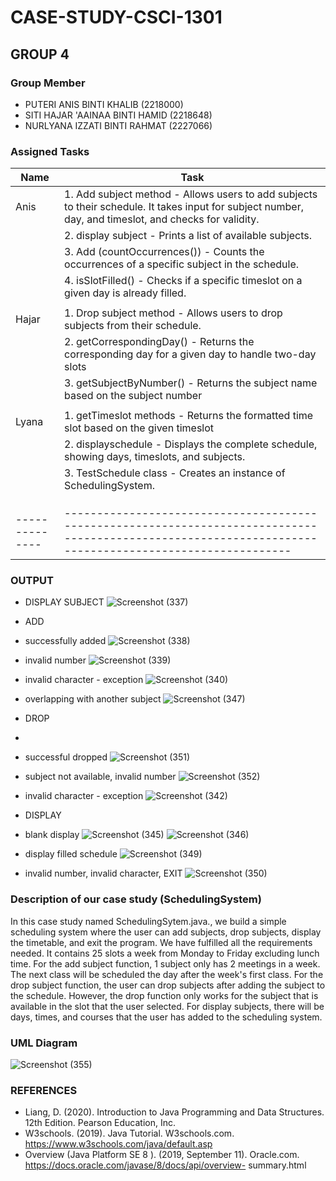 # CASE-STUDY-CSCI-1301
## GROUP 4

### Group Member

* PUTERI ANIS BINTI KHALIB (2218000)
* SITI HAJAR 'AAINAA BINTI HAMID (2218648)
* NURLYANA IZZATI BINTI RAHMAT (2227066)


### Assigned Tasks


|    Name      |     Task                                                                    |
|------------- | -------------------------------------------------------------------------------------------------------------------------------------------------------|
|Anis          |  1. Add subject method - Allows users to add subjects to their schedule. It takes input for subject number, day, and timeslot, and checks for validity.|
|              |  2. display subject - Prints a list of available subjects.                                                                                             |
|              |  3. Add (countOccurrences()) - Counts the occurrences of a specific subject in the schedule.                                                           |
|              |  4. isSlotFilled() - Checks if a specific timeslot on a given day is already filled.                                                                   |
|              |                                                                                                                                                        |
|Hajar         |  1. Drop subject method - Allows users to drop subjects from their schedule.                                                                           |
|              |  2. getCorrespondingDay() - Returns the corresponding day for a given day to handle two-day slots                                                      |
|              |  3. getSubjectByNumber() - Returns the subject name based on the subject number                                                                        |
|              |                                                                                                                                                        |
|Lyana         |  1. getTimeslot methods -  Returns the formatted time slot based on the given timeslot                                                                 |
|              |  2. displayschedule - Displays the complete schedule, showing days, timeslots, and subjects.                                                           |
|              |  3. TestSchedule class   - Creates an instance of SchedulingSystem.                                                                                    |
|              |                          |- Uses a Scanner to interactively manage the scheduling system through a menu:                                               |
|              |                           |(add subject, drop subject, display schedule, exit).                                                                        |
|              |                                                                                                                                                        |
|--------------|--------------------------------------------------------------------------------------------------------------------------------------------------------|

### OUTPUT

* DISPLAY SUBJECT
  ![Screenshot (337)](https://github.com/PutAnis/CASE-STUDY-CSCI-1301/assets/148199929/196223c7-297d-48ed-be6f-6c6f5744bff6)
  
* ADD
  
* successfully added
  ![Screenshot (338)](https://github.com/PutAnis/CASE-STUDY-CSCI-1301/assets/148199929/5c077bc2-4ab0-4ce7-89ae-1b6bca9f095e)
  
* invalid number
  ![Screenshot (339)](https://github.com/PutAnis/CASE-STUDY-CSCI-1301/assets/148199929/a70a43c6-a1d8-4235-a8a1-342e8fab0648)
  
* invalid character - exception
  ![Screenshot (340)](https://github.com/PutAnis/CASE-STUDY-CSCI-1301/assets/148199929/9a669a4c-793b-43e8-b344-f3d3f6f05551)
  
* overlapping with another subject 
  ![Screenshot (347)](https://github.com/PutAnis/CASE-STUDY-CSCI-1301/assets/148199929/ca1ea8bc-4c89-49e1-aa01-f03b643a431e)


* DROP
* 
* successful dropped
  ![Screenshot (351)](https://github.com/PutAnis/CASE-STUDY-CSCI-1301/assets/148199929/82d4ec3a-7da8-4607-84ac-e2e39c88345d)
  
* subject not available, invalid number
  ![Screenshot (352)](https://github.com/PutAnis/CASE-STUDY-CSCI-1301/assets/148199929/a67e917d-dc43-484f-b0e7-502f0a4a4868)
  
* invalid character - exception
  ![Screenshot (342)](https://github.com/PutAnis/CASE-STUDY-CSCI-1301/assets/148199929/d94b47c9-2b8b-4279-b1b6-87105cd673b6)

* DISPLAY
  
* blank display
![Screenshot (345)](https://github.com/PutAnis/CASE-STUDY-CSCI-1301/assets/148199929/a441dd9b-e3cc-4f68-bf1b-831cf5f17302)
![Screenshot (346)](https://github.com/PutAnis/CASE-STUDY-CSCI-1301/assets/148199929/2617db19-ad74-43fe-a07e-e3fba4873987)

* display filled schedule
  ![Screenshot (349)](https://github.com/PutAnis/CASE-STUDY-CSCI-1301/assets/148199929/2b452aa2-6bd3-4193-a0c8-bd90f73c10ee)

* invalid number, invalid character, EXIT
  ![Screenshot (350)](https://github.com/PutAnis/CASE-STUDY-CSCI-1301/assets/148199929/c9e2884f-6b74-45af-a973-3682c38915ca)




  
### Description of our case study (SchedulingSystem)

In this case study named SchedulingSytem.java., we build a simple scheduling system where the user can add subjects, drop subjects, display the timetable, and exit the program. We have fulfilled all the requirements needed. It contains 25 slots a week from Monday to Friday excluding lunch time. For the add subject function, 1 subject only has 2 meetings in a week. The next class will be scheduled the day after the week's first class. For the drop subject function, the user can drop subjects after adding the subject to the schedule. However, the drop function only works for the subject that is available in the slot that the user selected. For display subjects, there will be days, times, and courses that the user has added to the scheduling system.


### UML Diagram

![Screenshot (355)](https://github.com/PutAnis/CASE-STUDY-CSCI-1301/assets/148199929/ed27d8ff-c1ed-4d30-b0e2-fa82ec2e8e9d)


### REFERENCES
* Liang, D. (2020). Introduction to Java Programming and Data Structures. 12th Edition. Pearson Education, Inc.
* W3schools. (2019). Java Tutorial. W3schools.com. https://www.w3schools.com/java/default.asp
* Overview (Java Platform SE 8 ). (2019, September 11). Oracle.com. https://docs.oracle.com/javase/8/docs/api/overview- 
  summary.html


‌
‌
